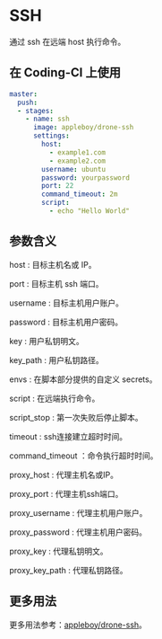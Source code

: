 # SSH

通过 ssh 在远端 host 执行命令。

## 在 Coding-CI 上使用

```yml
master:
  push:
  - stages:
    - name: ssh
      image: appleboy/drone-ssh
      settings:
        host:
          - example1.com
          - example2.com
        username: ubuntu
        password: yourpassword
        port: 22
        command_timeout: 2m
        script:
          - echo "Hello World"
```

## 参数含义

host
: 目标主机名或 IP。

port
: 目标主机 ssh 端口。

username
: 目标主机用户账户。

password
: 目标主机用户密码。

key
: 用户私钥明文。

key_path
: 用户私钥路径。

envs
: 在脚本部分提供的自定义 secrets。

script
: 在远端执行命令。

script_stop
: 第一次失败后停止脚本。

timeout
: ssh连接建立超时时间。

command_timeout
：命令执行超时时间。

proxy_host
: 代理主机名或IP。

proxy_port
: 代理主机ssh端口。

proxy_username
: 代理主机用户账户。

proxy_password
: 代理主机用户密码。

proxy_key
: 代理私钥明文。

proxy_key_path
: 代理私钥路径。

## 更多用法

更多用法参考：[appleboy/drone-ssh](https://github.com/appleboy/drone-ssh)。
